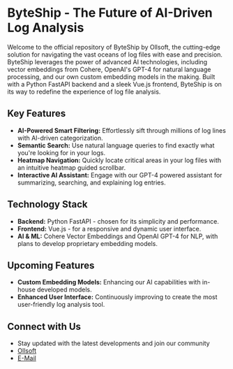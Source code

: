 # ByteShip - The Future of AI-Driven Log Analysis

Welcome to the official repository of ByteShip by Ollsoft, the cutting-edge solution for navigating the vast oceans of log files with ease and precision. ByteShip leverages the power of advanced AI technologies, including vector embeddings from Cohere, OpenAI's GPT-4 for natural language processing, and our own custom embedding models in the making. Built with a Python FastAPI backend and a sleek Vue.js frontend, ByteShip is on its way to redefine the experience of log file analysis.

## Key Features
- **AI-Powered Smart Filtering:** Effortlessly sift through millions of log lines with AI-driven categorization.
- **Semantic Search:** Use natural language queries to find exactly what you're looking for in your logs.
- **Heatmap Navigation:** Quickly locate critical areas in your log files with an intuitive heatmap guided scrollbar.
- **Interactive AI Assistant:** Engage with our GPT-4 powered assistant for summarizing, searching, and explaining log entries.

## Technology Stack
- **Backend:** Python FastAPI - chosen for its simplicity and performance.
- **Frontend:** Vue.js - for a responsive and dynamic user interface.
- **AI & ML:** Cohere Vector Embeddings and OpenAI GPT-4 for NLP, with plans to develop proprietary embedding models.

## Upcoming Features
- **Custom Embedding Models:** Enhancing our AI capabilities with in-house developed models.
- **Enhanced User Interface:** Continuously improving to create the most user-friendly log analysis tool.
  
## Connect with Us
- Stay updated with the latest developments and join our community
- [Ollsoft](https://ollsoft.ai)
- [E-Mail](info@ollsoft.ai)
